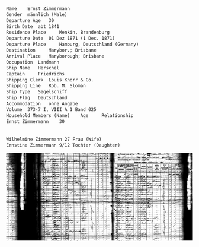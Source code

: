     Name 	Ernst Zimmermann
    Gender 	männlich (Male)
    Departure Age 	30
    Birth Date 	abt 1841
    Residence Place 	Menkin, Brandenburg
    Departure Date 	01 Dez 1871 (1 Dec. 1871)
    Departure Place 	Hamburg, Deutschland (Germany)
    Destination 	Marybor.; Brisbane
    Arrival Place 	Maryborough; Brisbane
    Occupation 	Landmann
    Ship Name 	Herschel
    Captain 	Friedrichs
    Shipping Clerk 	Louis Knorr & Co.
    Shipping Line 	Rob. M. Sloman
    Ship Type 	Segelschiff
    Ship Flag 	Deutschland
    Accommodation 	ohne Angabe
    Volume 	373-7 I, VIII A 1 Band 025
    Household Members (Name) 	Age 	Relationship
    Ernst Zimmermann 	30


    Wilhelmine Zimmermann 27 Frau (Wife)
    Ernstine Zimmermann 9/12 Tochter (Daughter)

![image](./Ernst%20Zimmermann.png)
